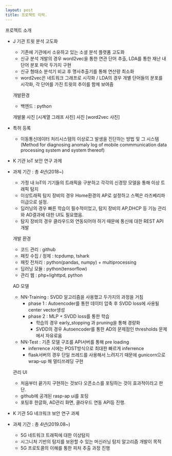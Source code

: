 ```yaml
---
layout: post
title: 프로젝트 이력.
---
```


프로젝트 소개
- J 기관 트윗 분석 고도화
    - 기존에 기관에서 소유하고 있는 소셜 분석 플랫폼 고도화
    - 신규 분석 개발의 경우 word2vec을 통한 연관 단어 추출, LDA를 통한 재난 내 단어 분포 파악 두가지 구현
    - 신규 형태소 분석기 비교 후 명사추출기를 통해 연산량 최소화
    - word2vec은 네트워크 그래프로 시각화 / LDA의 경우 개별 단어들의 분포를 시각화, 각 단어를 가진 트윗의 추이를 함께 보여줌

    개발환경
    - 백엔드 : python

    개발물
    사진 [시계열 그래프 사진]
    사진 [word2vec 사진]

- 특허 등록
    - 이동통신데이터 처리시스템의 이상로그 발생을 진단하는 방법 및 그 시스템 (Method for diagnosing anomaly log of mobile commmunication data processing system and system thereof)

- K 기관 IoT 보안 연구 과제
- 과제 기간 : 총 4년(2018~)
    - 가정 내 IoT의 기기들의 트래픽을 구분하고 각각의 신경망 모델을 통해 이상 트래픽 탐지
    - 이상트래픽 탐지 장비의 경우 Home환경의 AP로 설정하고 스펙은 라즈베리파이급으로 설정.
    - 딥러닝의 경우 빠른 학습이 필수적이었고, 탐지 장비의 AP,DHCP 등 기능 관리와 AD결과에 대한 UI도 필요했음.
    - 탐지 장비의 경우 클라우드와 연동되어야 하기 때문에 통신에 대한 REST API 개발

    개발 환경
    - 코드 관리 : github
    - 패킷 수집 / 정제 : tcpdump, tshark
    - 패킷 전처리 : python(pandas, numpy) + multiprocessing
    - 딥러닝 모듈 : python(tensorflow)
    - 관리 웹 : php+lighttpd, python
    
    AD 모델
    - NN-Training : SVDD 알고리즘을 사용했고 두가지의 과정을 거침
        - phase 1 : Autoencoder를 통한 데이터 압축 후 SVDD loss에 사용될 center vector생성
        - phase 2 : MLP + SVDD loss를 통한 학습
            - 학습의 경우 early_stopping 과 pruning을 통해 경량화
            - SVDD의 경우 Autoencoder를 통한 AD의 문제점인 thresholds 문제에서 자유로움
    - NN-Test : 기존 모델 구조를 API서버를 통해 pre loading
        - inferrence 시에는 POST방식으로 최대한 빠르게 inferrence
        - flask서버의 경우 단일 쓰레드를 사용해서 느려지기 때문에 gunicorn으로 wrap-up 해 멀티쓰레딩 구현
    
    관리 UI
    - 처음부터 끝가지 구현하는 것보다 오픈소스를 포팅하는 것이 효과적이라고 판단.
    - github에 공개된 rasp-ap ui를 포팅
    - 포팅후 한글화, AD관리 화면, 클라우드 연동 API등 진행.

- K 기관 5G 네크워크 보안 연구 과제
- 과제 기간 : 총 4년(2019.08~)
    - 5G 네트워크 트래픽에 대한 이상탐지
    - 시그니처 기반의 탐지를 보완할 수 있는 머신러닝 탐지 알고리즘 개발이 목적
    - 5G 프로토콜의 이해를 통한 피처 추출 과정 진행